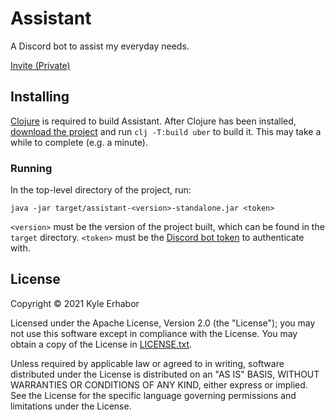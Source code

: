 # Assistant

A Discord bot to assist my everyday needs.

[Invite (Private)](https://discord.com/api/oauth2/authorize?client_id=856158596344709130&permissions=8192&scope=applications.commands%20bot)

## Installing

[Clojure](https://clojure.org/guides/getting_started) is required to build Assistant. After Clojure has been installed,
[download the project](https://github.com/KyleErhabor/assistant/releases/latest) and run `clj -T:build uber` to build
it. This may take a while to complete (e.g. a minute).

### Running

In the top-level directory of the project, run:
```
java -jar target/assistant-<version>-standalone.jar <token>
```

`<version>` must be the version of the project built, which can be found in the `target` directory. `<token>` must be
the [Discord bot token](https://discord.com/developers/applications) to authenticate with.

## License

Copyright © 2021 Kyle Erhabor

Licensed under the Apache License, Version 2.0 (the "License"); you may not use this software except in compliance with
the License. You may obtain a copy of the License in [LICENSE.txt](./LICENSE.txt).

Unless required by applicable law or agreed to in writing, software distributed under the License is distributed on an
"AS IS" BASIS, WITHOUT WARRANTIES OR CONDITIONS OF ANY KIND, either express or implied. See the License for the specific
language governing permissions and limitations under the License.
